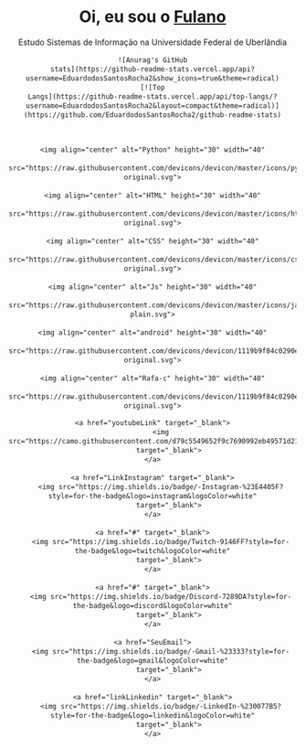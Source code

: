 </div>
<h1 align="center">
    Oi, eu sou o <a href="linkedin">Fulano</a>
</h1>

<div>
    <p align="center">Estudo Sistemas de Informação na Universidade Federal de Uberlândia</p>
</div>

<div align="center" style="display: inline_block">

    ![Anurag's GitHub
    stats](https://github-readme-stats.vercel.app/api?username=EduardodosSantosRocha2&show_icons=true&theme=radical)
    [![Top
    Langs](https://github-readme-stats.vercel.app/api/top-langs/?username=EduardodosSantosRocha2&layout=compact&theme=radical)](https://github.com/EduardodosSantosRocha2/github-readme-stats)
</div>

<div align="center" style="display: inline_block"><br>

    <img align="center" alt="Python" height="30" width="40"
        src="https://raw.githubusercontent.com/devicons/devicon/master/icons/python/python-original.svg">

    <img align="center" alt="HTML" height="30" width="40"
        src="https://raw.githubusercontent.com/devicons/devicon/master/icons/html5/html5-original.svg">

    <img align="center" alt="CSS" height="30" width="40"
        src="https://raw.githubusercontent.com/devicons/devicon/master/icons/css3/css3-original.svg">

    <img align="center" alt="Js" height="30" width="40"
        src="https://raw.githubusercontent.com/devicons/devicon/master/icons/javascript/javascript-plain.svg">

    <img align="center" alt="android" height="30" width="40"
        src="https://raw.githubusercontent.com/devicons/devicon/1119b9f84c0290e0f0b38982099a2bd027a48bf1/icons/androidstudio/androidstudio-original.svg">

    <img align="center" alt="Rafa-c" height="30" width="40"
        src="https://raw.githubusercontent.com/devicons/devicon/1119b9f84c0290e0f0b38982099a2bd027a48bf1/icons/c/c-original.svg">

</div>


<div align="center">
    
    <a href="youtubeLink" target="_blank">
        <img src="https://camo.githubusercontent.com/d79c5549652f9c7690992eb49571d216a70a480681561cbd93bfbfc77c491e54/68747470733a2f2f696d672e736869656c64732e696f2f62616467652f596f75547562652d4646303030303f7374796c653d666f722d7468652d6261646765266c6f676f3d796f7574756265266c6f676f436f6c6f723d7768697465"
            target="_blank">
    </a>

    <a href="LinkInstagram" target="_blank">
        <img src="https://img.shields.io/badge/-Instagram-%23E4405F?style=for-the-badge&logo=instagram&logoColor=white"
            target="_blank">
    </a>

    <a href="#" target="_blank">
        <img src="https://img.shields.io/badge/Twitch-9146FF?style=for-the-badge&logo=twitch&logoColor=white"
            target="_blank">
    </a>

    <a href="#" target="_blank">
        <img src="https://img.shields.io/badge/Discord-7289DA?style=for-the-badge&logo=discord&logoColor=white"
            target="_blank">
    </a>

    <a href="SeuEmail">
        <img src="https://img.shields.io/badge/-Gmail-%23333?style=for-the-badge&logo=gmail&logoColor=white"
            target="_blank">
    </a>

    <a href="linkLinkedin" target="_blank">
        <img src="https://img.shields.io/badge/-LinkedIn-%230077B5?style=for-the-badge&logo=linkedin&logoColor=white"
            target="_blank">
    </a>

</div>

